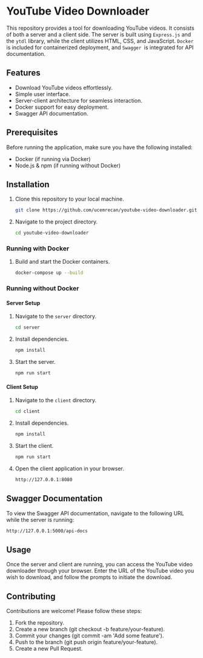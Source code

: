 # YouTube Video Downloader

This repository provides a tool for downloading YouTube videos. It consists of both a server and a client side. The server is built using `Express.js` and the `ytdl` library, while the client utilizes HTML, CSS, and JavaScript. `Docker` is included for containerized deployment, and `Swagger `is integrated for API documentation.

## Features

- Download YouTube videos effortlessly.
- Simple user interface.
- Server-client architecture for seamless interaction.
- Docker support for easy deployment.
- Swagger API documentation.

## Prerequisites

Before running the application, make sure you have the following installed:

- Docker (if running via Docker)
- Node.js & npm (if running without Docker)

## Installation

1. Clone this repository to your local machine.
   ```bash
   git clone https://github.com/ucemrecan/youtube-video-downloader.git
   ```
2. Navigate to the project directory.
   ```bash
   cd youtube-video-downloader
   ```

### Running with Docker

1. Build and start the Docker containers.
   ```bash
   docker-compose up --build
   ```

### Running without Docker

#### Server Setup

1. Navigate to the `server` directory.
   ```bash
   cd server
   ```
2. Install dependencies.
   ```bash
   npm install
   ```
3. Start the server.
   ```bash
   npm run start
   ```

#### Client Setup

1. Navigate to the `client` directory.
   ```bash
   cd client
   ```
2. Install dependencies.
   ```bash
   npm install
   ```
3. Start the client.
   ```bash
   npm run start
   ```
4. Open the client application in your browser.
   ```bash
   http://127.0.0.1:8080
   ```

## Swagger Documentation

To view the Swagger API documentation, navigate to the following URL while the server is running:

```bash
http://127.0.0.1:5000/api-docs
```

## Usage

Once the server and client are running, you can access the YouTube video downloader through your browser. Enter the URL of the YouTube video you wish to download, and follow the prompts to initiate the download.

## Contributing

Contributions are welcome! Please follow these steps:

1. Fork the repository.
2. Create a new branch (git checkout -b feature/your-feature).
3. Commit your changes (git commit -am 'Add some feature').
4. Push to the branch (git push origin feature/your-feature).
5. Create a new Pull Request.
